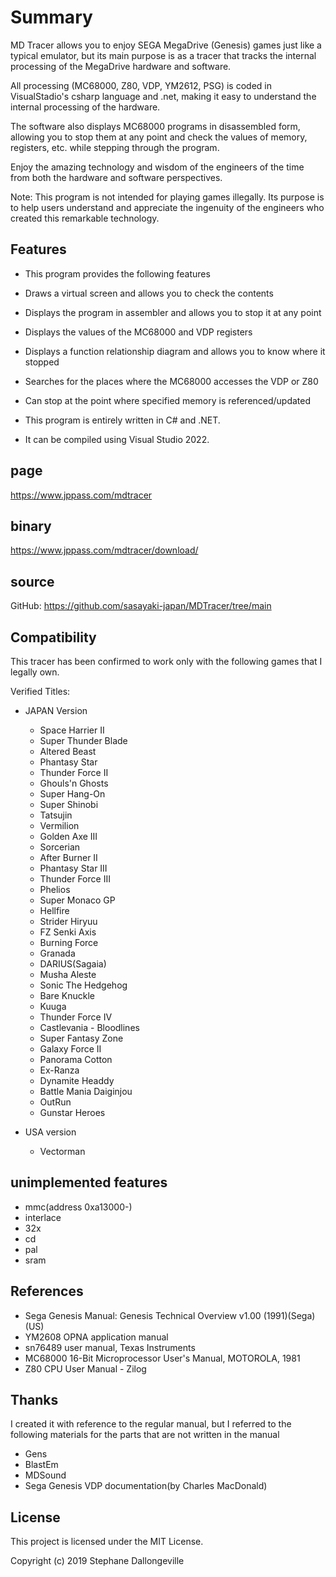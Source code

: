 # Summary
 
MD Tracer allows you to enjoy SEGA MegaDrive (Genesis) games just like a typical emulator, but its main purpose is as a tracer that tracks the internal processing of the MegaDrive hardware and software.
 
All processing (MC68000, Z80, VDP, YM2612, PSG) is coded in VisualStadio's csharp language and .net, making it easy to understand the internal processing of the hardware.
 
The software also displays MC68000 programs in disassembled form, allowing you to stop them at any point and check the values ​​of memory, registers, etc. while stepping through the program.
 
Enjoy the amazing technology and wisdom of the engineers of the time from both the hardware and software perspectives.
 
Note: This program is not intended for playing games illegally. Its purpose is to help users understand and appreciate the ingenuity of the engineers who created this remarkable technology.
 
## Features
 
* This program provides the following features
 * Draws a virtual screen and allows you to check the contents
 * Displays the program in assembler and allows you to stop it at any point
 * Displays the values ​​of the MC68000 and VDP registers
 * Displays a function relationship diagram and allows you to know where it stopped
 * Searches for the places where the MC68000 accesses the VDP or Z80
 * Can stop at the point where specified memory is referenced/updated

* This program is entirely written in C# and .NET.
* It can be compiled using Visual Studio 2022.
  
## page
  https://www.jppass.com/mdtracer
  
## binary
  https://www.jppass.com/mdtracer/download/
  
## source
  GitHub: https://github.com/sasayaki-japan/MDTracer/tree/main
  
## Compatibility
This tracer has been confirmed to work only with the following games that I legally own.
  
Verified Titles:
  * JAPAN Version
     * Space Harrier II
     * Super Thunder Blade
     * Altered Beast
     * Phantasy Star
     * Thunder Force II
     * Ghouls'n Ghosts
     * Super Hang-On
     * Super Shinobi
     * Tatsujin
     * Vermilion
     * Golden Axe III
     * Sorcerian
     * After Burner II
     * Phantasy Star III
     * Thunder Force III
     * Phelios
     * Super Monaco GP
     * Hellfire
     * Strider Hiryuu
     * FZ Senki Axis
     * Burning Force
     * Granada
     * DARIUS(Sagaia)
     * Musha Aleste
     * Sonic The Hedgehog
     * Bare Knuckle
     * Kuuga
     * Thunder Force IV
     * Castlevania - Bloodlines
     * Super Fantasy Zone
     * Galaxy Force II
     * Panorama Cotton
     * Ex-Ranza
     * Dynamite Headdy
     * Battle Mania Daiginjou
     * OutRun
     * Gunstar Heroes

  * USA version
     * Vectorman
  
## unimplemented features
  
   * mmc(address 0xa13000-)
   * interlace
   * 32x
   * cd
   * pal
   * sram
  
## References
  
  * Sega Genesis Manual: Genesis Technical Overview v1.00 (1991)(Sega)(US)
  * YM2608 OPNA application manual
  * sn76489 user manual, Texas Instruments
  * MC68000 16-Bit Microprocessor User's Manual, MOTOROLA, 1981
  * Z80 CPU User Manual - Zilog
  
## Thanks
  
I created it with reference to the regular manual, but I referred to the following materials for the parts that are not written in the manual
  
  * Gens
  * BlastEm
  * MDSound
  * Sega Genesis VDP documentation(by Charles MacDonald)
  
## License
  
This project is licensed under the MIT License.
 
Copyright (c) 2019 Stephane Dallongeville
